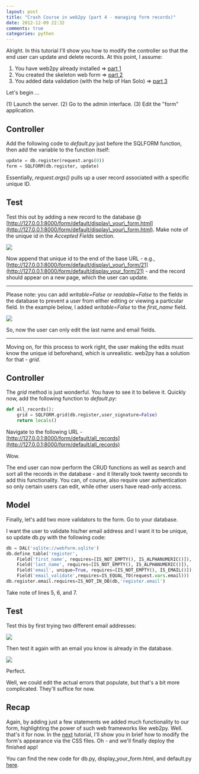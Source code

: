 ```yaml
---
layout: post
title: "Crash Course in web2py (part 4 - managing form records)"
date: 2012-12-09 22:32
comments: true
categories: python
---
```


Alright. In this tutorial I'll show you how to modify the controller so that the end user can update and delete records. At this point, I assume:

1.  You have web2py already installed => [part 1](http://mherman.org/blog/2012/11/27/crash-course-in-web2py-part-1/)
1.  You created the skeleton web form => [part 2](http://mherman.org/blog/2012/12/01/crash-course-in-web2py-part-2-web-forms/)
1.  You added data validation (with the help of Han Solo) => [part 3](http://mherman.org/blog/2012/12/06/crash-course-in-web2py-part-3-form-validation/)

Let's begin ...

(1) Launch the server. (2) Go to the admin interface. (3) Edit the "form" application.

## **Controller**

Add the following code to *default.py* just before the SQLFORM function, then add the variable to the function itself:

```python
update = db.register(request.args(0))
form = SQLFORM(db.register, update)
```

Essentially, *request.args()* pulls up a user record associated with a specific unique ID.

## Test

Test this out by adding a new record to the database @ [http://127.0.0.1:8000/form/default/display\_your\_form.html](http://127.0.0.1:8000/form/default/display\_your\_form.html). Make note of the unique id in the *Accepted Fields* section.

![](http://www.backwardsteps.com/uploads/2012-12-08_2055.png)

Now append that unique id to the end of the base URL - e.g., [http://127.0.0.1:8000/form/default/display\_your\_form/21](http://127.0.0.1:8000/form/default/display_your_form/21) - and the record should appear on a new page, which the user can update.

***

Please note: you can add *writable=False* or *readable=False* to the fields in the database to prevent a user from either editing or viewing a particular field. In the example below, I added *writable=False* to the *first_name* field.

![](http://www.backwardsteps.com/uploads/2012-12-08_2111.png)

So, now the user can only edit the last name and email fields.

***

Moving on, for this process to work right, the user making the edits must know the unique id beforehand, which is unrealistic. web2py has a solution for that - *grid*.

## Controller

The *grid* method is just wonderful. You have to see it to believe it. Quickly now, add the following function to *default.py*:

```python
def all_records():
    grid = SQLFORM.grid(db.register,user_signature=False)
    return locals()
```

Navigate to the following URL - [http://127.0.0.1:8000/form/default/all_records](http://127.0.0.1:8000/form/default/all_records)

Wow.

The end user can now perform the CRUD functions as well as search and sort all the records in the database - and it literally took twenty seconds to add this functionality. You can, of course, also require user authentication so only certain users can edit, while other users have read-only access.

## Model

Finally, let's add two more validators to the form. Go to your database.

I want the user to validate his/her email address and I want it to be unique, so update db.py with the following code:

```python
db = DAL('sqlite://webform.sqlite')
db.define_table('register',
    Field('first_name', requires=[IS_NOT_EMPTY(), IS_ALPHANUMERIC()]),
    Field('last_name', requires=[IS_NOT_EMPTY(), IS_ALPHANUMERIC()]),
    Field('email', unique=True, requires=[IS_NOT_EMPTY(), IS_EMAIL()]),
    Field('email_validate',requires=IS_EQUAL_TO(request.vars.email)))
db.register.email.requires=IS_NOT_IN_DB(db,'register.email')
```

Take note of lines 5, 6, and 7.

## Test

Test this by first trying two different email addresses:

![](http://www.backwardsteps.com/uploads/2012-12-08_2238.png)

Then test it again with an email you know is already in the database.

![](http://www.backwardsteps.com/uploads/2012-12-08_2240.png)

Perfect.

Well, we could edit the actual errors that populate, but that's a bit more complicated. They'll suffice for now.

## Recap

Again, by adding just a few statements we added much functionality to our form, highlighting the power of such web frameworks like web2py. Well. that's it for now. In the [next](http://mherman.org/blog/2012/12/10/crash-course-in-web2py-part-5-modifying-the-appearance-and-deploying-the-web-form/#.U5bvQJRdUZ0) tutorial, I'll show you in brief how to modify the form's appearance via the CSS files. Oh - and we'll finally deploy the finished app!

You can find the new code for db.py, display\_your\_form.html, and default.py [here](https://github.com/mjhea0/web2py/tree/master/form%20-%20part%203).